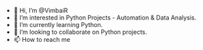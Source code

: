 - 👋 Hi, I’m @VimbaiR
- 👀 I’m interested in Python Projects - Automation & Data Analysis.
- 🌱 I’m currently learning Python.
- 💞️ I’m looking to collaborate on Python projects.
- 📫 How to reach me 

<!---
VimbaiR/VimbaiR is a ✨ special ✨ repository because its `README.md` (this file) appears on your GitHub profile.
You can click the Preview link to take a look at your changes.
--->
